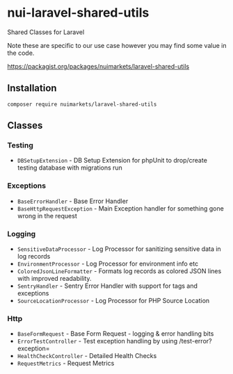 # nui-laravel-shared-utils

Shared Classes for Laravel

Note these are specific to our use case however you may find some value in the code.

https://packagist.org/packages/nuimarkets/laravel-shared-utils

## Installation

```
composer require nuimarkets/laravel-shared-utils
```


## Classes

### Testing

* `DBSetupExtension` - DB Setup Extension for phpUnit to drop/create testing database with migrations run

### Exceptions

* `BaseErrorHandler` - Base Error Handler
* `BaseHttpRequestException` - Main Exception handler for something gone wrong in the request

### Logging

* `SensitiveDataProcessor` - Log Processor for sanitizing sensitive data in log records
* `EnvironmentProcessor` - Log Processor for environment info etc
* `ColoredJsonLineFormatter` - Formats log records as colored JSON lines with improved readability.
* `SentryHandler` - Sentry Error Handler with support for tags and exceptions
* `SourceLocationProcessor` - Log Processor for PHP Source Location

### Http

* `BaseFormRequest` - Base Form Request - logging & error handling bits
* `ErrorTestController` - Test exception handling by using /test-error?exception=
* `HealthCheckController` - Detailed Health Checks
* `RequestMetrics` - Request Metrics

